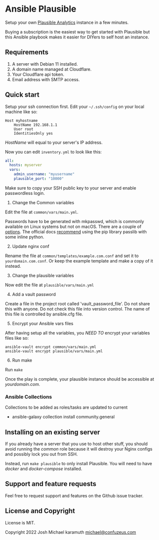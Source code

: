 # Ansible Plausible

Setup your own [Plausible Analytics](https://plausible.io) instance in a few minutes.

Buying a subscription is the easiest way to get started with Plausible but this Ansible
playbook makes it easier for DIYers to self host an instance.

## Requirements

1. A server with Debian 11 installed.
2. A domain name managed at Cloudflare.
3. Your Cloudflare api token.
4. Email address with SMTP access.

## Quick start

Setup your ssh connection first. Edit your `~/.ssh/config` on your local machine like so:


```shell
Host myhostname
    HostName 192.168.1.1
    User root
    IdentitiesOnly yes
```

*HostName* will equal to your server's IP address.

Now you can edit `inventory.yml` to look like this:

```yaml
all:
  hosts: myserver
  vars:
    admin_username: "myusername"
    plausible_port: "10000"
```

Make sure to copy your SSH public key to your server and enable passwordless login.

1. Change the Common variables

Edit the file at `common/vars/main.yml`.

Passwords have to be generated with mkpasswd, which is commonly available on Linux systems but not on macOS. There are a couple of [options](https://serversforhackers.com/c/create-user-in-ansible). The official docs [recommend](https://docs.ansible.com/ansible/latest/reference_appendices/faq.html#how-do-i-generate-encrypted-passwords-for-the-user-module) using the pip library passlib with some inline python. 


2. Update nginx conf

Rename the file at `common/templates/example.com.conf` and set it to `yourdomain.com.conf`.
Or keep the example template and make a copy of it instead.


3. Change the plausible variables

Now edit the file at `plausible/vars/main.yml` 


4. Add a vault password

Create a file in the project root called 'vault_password_file'. Do not share this with anyone. Do not check this file into version control. The name of this file is controlled by ansible.cfg file. 

5. Encrypt your Ansible vars files

After having setup all the variables, you *NEED TO* encrypt your variables files like so:

```shell
ansible-vault encrypt common/vars/main.yml
ansible-vault encrypt plausible/vars/main.yml
```

6. Run make

Run `make`

Once the play is complete, your plausible instance should be accessible at *yourdomain.com*.


### Ansible Collections 

Collections to be added as roles/tasks are updated to current

- ansible-galaxy collection install community.general


## Installing on an existing server

If you already have a server that you use to host other stuff, you should avoid running the
*common* role because it will destroy your Nginx configs and possibly lock you out from SSH.

Instead, run `make plausible` to only install Plausible. You will need to have *docker* and
*docker-compose* installed.

## Support and feature requests

Feel free to request support and features on the Github issue tracker.

## License and Copyright

License is MIT.

Copyright 2022 Josh Michael karamuth <michael@confuzeus.com>
